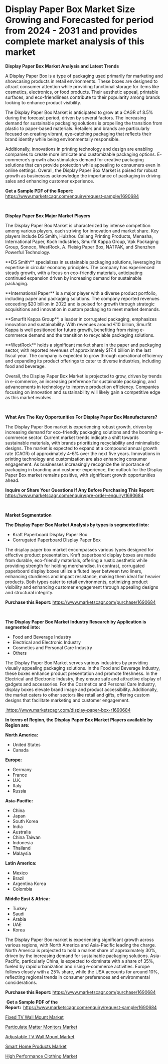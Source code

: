 <p><h1>Display Paper Box Market Size Growing and Forecasted for period from 2024 - 2031 and provides complete market analysis of this market</h1></p><p><strong>Display Paper Box Market Analysis and Latest Trends</strong></p>
<p><p>A Display Paper Box is a type of packaging used primarily for marketing and showcasing products in retail environments. These boxes are designed to attract consumer attention while providing functional storage for items like cosmetics, electronics, or food products. Their aesthetic appeal, printable surfaces, and eco-friendliness contribute to their popularity among brands looking to enhance product visibility.</p><p>The Display Paper Box Market is anticipated to grow at a CAGR of 8.5% during the forecast period, driven by several factors. The increasing demand for sustainable packaging solutions is propelling the transition from plastic to paper-based materials. Retailers and brands are particularly focused on creating vibrant, eye-catching packaging that reflects their brand identity while being environmentally responsible. </p><p>Additionally, innovations in printing technology and design are enabling companies to create more intricate and customizable packaging options. E-commerce’s growth also stimulates demand for creative packaging solutions that can provide protection while appealing to consumers even in online settings. Overall, the Display Paper Box Market is poised for robust growth as businesses acknowledge the importance of packaging in driving sales and enhancing customer experience.</p></p>
<p><strong>Get a Sample PDF of the Report:&nbsp;</strong> <a href="https://www.marketscagr.com/enquiry/request-sample/1690684?utm_campaign=1436&utm_medium=2&utm_source=Github&utm_content=ia&utm_term=17102024&utm_id=display-paper-box">https://www.marketscagr.com/enquiry/request-sample/1690684</a></p>
<p>&nbsp;</p>
<p><strong>Display Paper Box Major Market Players</strong></p>
<p><p>The Display Paper Box Market is characterized by intense competition among various players, each striving for innovation and market share. Key players include DS Smith, Huizhou Cailang Printing Products, Menasha, International Paper, Koch Industries, Smurfit Kappa Group, Vpk Packaging Group, Sonoco, WestRock, A. Fleisig Paper Box, NATPAK, and Shenzhen Powerful Technology.</p><p>**DS Smith** specializes in sustainable packaging solutions, leveraging its expertise in circular economy principles. The company has experienced steady growth, with a focus on eco-friendly materials, anticipating continued expansion driven by increasing demand for sustainable packaging. </p><p>**International Paper** is a major player with a diverse product portfolio, including paper and packaging solutions. The company reported revenues exceeding $20 billion in 2022 and is poised for growth through strategic acquisitions and innovation in custom packaging to meet market demands.</p><p>**Smurfit Kappa Group**, a leader in corrugated packaging, emphasizes innovation and sustainability. With revenues around €10 billion, Smurfit Kappa is well positioned for future growth, benefiting from rising e-commerce demand and the transition to recyclable packaging solutions.</p><p>**WestRock** holds a significant market share in the paper and packaging sector, with reported revenues of approximately $17.4 billion in the last fiscal year. The company is expected to grow through operational efficiency and expanding its product offerings to cater to diverse industries, including food and beverage.</p><p>Overall, the Display Paper Box Market is projected to grow, driven by trends in e-commerce, an increasing preference for sustainable packaging, and advancements in technology to improve production efficiency. Companies focusing on innovation and sustainability will likely gain a competitive edge as this market evolves.</p></p>
<p>&nbsp;</p>
<p><strong>What Are The Key Opportunities For Display Paper Box Manufacturers?</strong></p>
<p><p>The Display Paper Box market is experiencing robust growth, driven by increasing demand for eco-friendly packaging solutions and the booming e-commerce sector. Current market trends indicate a shift towards sustainable materials, with brands prioritizing recyclability and minimalistic designs. The market is expected to expand at a compound annual growth rate (CAGR) of approximately 4-6% over the next five years. Innovations in printing technology and customization are also enhancing consumer engagement. As businesses increasingly recognize the importance of packaging in branding and customer experience, the outlook for the Display Paper Box market remains positive, with significant growth opportunities ahead.</p></p>
<p><strong>Inquire or Share Your Questions If Any Before Purchasing This Report:</strong> <a href="https://www.marketscagr.com/enquiry/pre-order-enquiry/1690684?utm_campaign=1436&utm_medium=2&utm_source=Github&utm_content=ia&utm_term=17102024&utm_id=display-paper-box">https://www.marketscagr.com/enquiry/pre-order-enquiry/1690684</a></p>
<p>&nbsp;</p>
<p><strong>Market Segmentation</strong></p>
<p><strong>The Display Paper Box Market Analysis by types is segmented into:</strong></p>
<p><ul><li>Kraft Paperboard Display Paper Box</li><li>Corrugated Paperboard Display Paper Box</li></ul></p>
<p><p>The display paper box market encompasses various types designed for effective product presentation. Kraft paperboard display boxes are made from durable, eco-friendly materials, offering a rustic aesthetic while providing strength for holding merchandise. In contrast, corrugated paperboard display boxes utilize a fluted layer between two liners, enhancing sturdiness and impact resistance, making them ideal for heavier products. Both types cater to retail environments, optimizing product visibility and enhancing customer engagement through appealing designs and structural integrity.</p></p>
<p><strong>Purchase this Report:&nbsp;</strong><a href="https://www.marketscagr.com/purchase/1690684?utm_campaign=1436&utm_medium=2&utm_source=Github&utm_content=ia&utm_term=17102024&utm_id=display-paper-box">https://www.marketscagr.com/purchase/1690684</a></p>
<p>&nbsp;</p>
<p><strong>The Display Paper Box Market Industry Research by Application is segmented into:</strong></p>
<p><ul><li>Food and Beverage Industry</li><li>Electrical and Electronic Industry</li><li>Cosmetics and Personal Care Industry</li><li>Others</li></ul></p>
<p><p>The Display Paper Box Market serves various industries by providing visually appealing packaging solutions. In the Food and Beverage Industry, these boxes enhance product presentation and promote freshness. In the Electrical and Electronic Industry, they ensure safe and attractive display of gadgets and accessories. For the Cosmetics and Personal Care Industry, display boxes elevate brand image and product accessibility. Additionally, the market caters to other sectors like retail and gifts, offering custom designs that facilitate marketing and customer engagement.</p></p>
<p><a href="https://www.marketscagr.com/display-paper-box-r1690684?utm_campaign=1436&utm_medium=2&utm_source=Github&utm_content=ia&utm_term=17102024&utm_id=display-paper-box">&nbsp;https://www.marketscagr.com/display-paper-box-r1690684</a></p>
<p><strong>In terms of Region, the Display Paper Box Market Players available by Region are:</strong></p>
<p>
    <p> <strong> North America: </strong>
        <ul>
            <li>United States</li>
            <li>Canada</li>
        </ul>
        </p> 
    <p> <strong> Europe: </strong>
        <ul>
            <li>Germany</li>
            <li>France</li>
            <li>U.K.</li>
            <li>Italy</li>
            <li>Russia</li>
        </ul>
        </p> 
    <p> <strong> Asia-Pacific: </strong>
        <ul>
            <li>China</li>
            <li>Japan</li>
            <li>South Korea</li>
            <li>India</li>
            <li>Australia</li>
            <li>China Taiwan</li>
            <li>Indonesia</li>
            <li>Thailand</li>
            <li>Malaysia</li>
        </ul>
        </p> 
    <p> <strong> Latin America: </strong>
        <ul>
            <li>Mexico</li>
            <li>Brazil</li>
            <li>Argentina Korea</li>
            <li>Colombia</li>
        </ul>
        </p> 
    <p> <strong> Middle East & Africa: </strong>
        <ul>
            <li>Turkey</li>
            <li>Saudi</li>
            <li>Arabia</li>
            <li>UAE</li>
            <li>Korea</li>
        </ul>
    </p>
    </p>
<p><p>The Display Paper Box market is experiencing significant growth across various regions, with North America and Asia-Pacific leading the charge. North America is projected to hold a market share of approximately 30%, driven by the increasing demand for sustainable packaging solutions. Asia-Pacific, particularly China, is expected to dominate with a share of 35%, fueled by rapid urbanization and rising e-commerce activities. Europe follows closely with a 25% share, while the USA accounts for around 10%, reflecting regional trends in consumer preferences and environmental considerations.</p></p>
<p><strong>Purchase this Report: </strong><a href="https://www.marketscagr.com/purchase/1690684?utm_campaign=1436&utm_medium=2&utm_source=Github&utm_content=ia&utm_term=17102024&utm_id=display-paper-box">https://www.marketscagr.com/purchase/1690684</a></p>
<p>&nbsp;<strong>Get a Sample PDF of the Report:&nbsp;&nbsp;</strong><a href="https://www.marketscagr.com/enquiry/request-sample/1690684?utm_campaign=1436&utm_medium=2&utm_source=Github&utm_content=ia&utm_term=17102024&utm_id=display-paper-box">https://www.marketscagr.com/enquiry/request-sample/1690684</a></p>
<p><strong></strong></p>
<p><p><a href="https://www.linkedin.com/pulse/booming-fixed-tv-wall-mount-market-sector-analysis-zhk2f?utm_campaign=1436&utm_medium=2&utm_source=Github&utm_content=ia&utm_term=17102024&utm_id=display-paper-box">Fixed TV Wall Mount Market</a></p><p><a href="https://issuu.com/reportprime-2/docs/particulate-matter-monitors-market-_de79fa129d1a5c?utm_campaign=1436&utm_medium=2&utm_source=Github&utm_content=ia&utm_term=17102024&utm_id=display-paper-box">Particulate Matter Monitors Market</a></p><p><a href="https://www.linkedin.com/pulse/adjustable-tv-wall-mount-market-velocity-68-cagr-trajectory-ll92f?utm_campaign=1436&utm_medium=2&utm_source=Github&utm_content=ia&utm_term=17102024&utm_id=display-paper-box">Adjustable TV Wall Mount Market</a></p><p><a href="https://www.linkedin.com/pulse/emerging-smart-home-products-market-opportunities-analysis-jnlxf?utm_campaign=1436&utm_medium=2&utm_source=Github&utm_content=ia&utm_term=17102024&utm_id=display-paper-box">Smart Home Products Market</a></p><p><a href="https://www.linkedin.com/pulse/exploring-high-performance-clothing-market-dynamics-revenue-gyvrf?utm_campaign=1436&utm_medium=2&utm_source=Github&utm_content=ia&utm_term=17102024&utm_id=display-paper-box">High Performance Clothing Market</a></p></p>